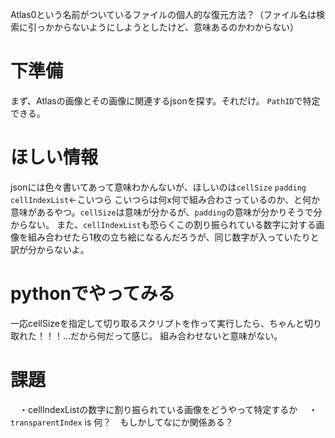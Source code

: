 Atlas0という名前がついているファイルの個人的な復元方法？（ファイル名は検索に引っかからないようにしようとしたけど、意味あるのかわからない）

# 下準備
まず、Atlasの画像とその画像に関連するjsonを探す。それだけ。
``PathID``で特定できる。

# ほしい情報
jsonには色々書いてあって意味わかんないが、ほしいのは``cellSize`` ``padding`` ``cellIndexList``←こいつら
こいつらは何x何で組み合わさっているのか、と何か意味があるやつ。``cellSize``は意味が分かるが、``padding``の意味が分かりそうで分からない。
また、``cellIndexList``も恐らくこの割り振られている数字に対する画像を組み合わせたら1枚の立ち絵になるんだろうが、同じ数字が入っていたりと訳が分からないよ。

# pythonでやってみる
一応cellSizeを指定して切り取るスクリプトを作って実行したら、ちゃんと切り取れた！！！...だから何だって感じ。
組み合わせないと意味がない。

# 課題
　・cellIndexListの数字に割り振られている画像をどうやって特定するか
　・``transparentIndex`` is 何？　もしかしてなにか関係ある？
